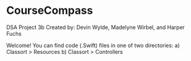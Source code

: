 # CourseCompass
DSA Project 3b
Created by: Devin Wylde, Madelyne Wirbel, and Harper Fuchs

Welcome! You can find code (.Swift) files in one of two directories:
a) Classort > Resources
b) Classort > Controllers
